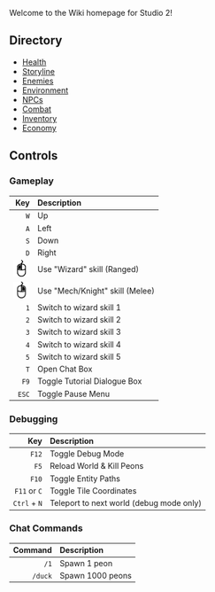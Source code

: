 Welcome to the Wiki homepage for Studio 2!

## Directory
* [Health](Health-System)
* [Storyline](Storyline)
* [Enemies](Enemies)
* [Environment](Environment)
* [NPCs](NPCs)
* [Combat](Combat)
* [Inventory](Inventory)
* [Economy](Economy)



## Controls
### Gameplay
| Key | Description |
| ---: | :----- |
| `W` | Up |
| `A` | Left |
| `S` | Down |
| `D` | Right |
| <img width="30" src="uploads/0f929e0093a3bc60f05c6759ba9f6768/image.png" /> | Use "Wizard" skill (Ranged) |
| <img width="30" src="uploads/04314627418a189be541eb35472f5937/image.png" /> | Use "Mech/Knight" skill (Melee) |
| `1` | Switch to wizard skill 1 |
| `2` | Switch to wizard skill 2 |
| `3` | Switch to wizard skill 3 |
| `4` | Switch to wizard skill 4 |
| `5` | Switch to wizard skill 5 |
| `T` | Open Chat Box |
| `F9` | Toggle Tutorial Dialogue Box |
| `ESC` | Toggle Pause Menu |

### Debugging
| Key | Description |
| ---: | :----- |
| `F12` | Toggle Debug Mode |
| `F5` | Reload World & Kill Peons |
| `F10` | Toggle Entity Paths |
| `F11` or `C` | Toggle Tile Coordinates |
| `Ctrl` + `N` | Teleport to next world (debug mode only)|

### Chat Commands
| Command | Description |
| ---: | :----- |
| `/1` | Spawn 1 peon |
| `/duck` | Spawn 1000 peons |
